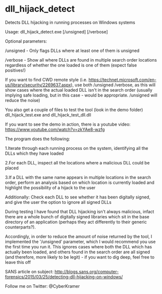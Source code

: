 # dll_hijack_detect
Detects DLL hijacking in running processes on Windows systems

Usage: dll_hijack_detect.exe [/unsigned] [/verbose]

Optional parameters:

/unsigned - Only flags DLLs where at least one of them is unsigned

/verbose - Show all where DLLs are found in multiple search order locations regardless of whether the one loaded is one of them (expect false positives!)

If you want to find CWD remote style (i.e. https://technet.microsoft.com/en-us/library/security/2269637.aspx), use both /unsigned /verbose, as this will show cases where the actual loaded DLL isn't in the search order (usually implying safe loading, but in this case - would be appropriate. /unsigned will reduce the noise)

You also get a couple of files to test the tool (look in the demo folder)
dll_hijack_test.exe and dll_hijack_test_dll.dll

If you want to see the demo in action, there is a youtube video:
https://www.youtube.com/watch?v=zkYAe8-wzfg

The program does the following:

1.Iterate through each running process on the system, identifying all the DLLs which they have loaded

2.For each DLL, inspect all the locations where a malicious DLL could be placed

3.If a DLL with the same name appears in multiple locations in the search order, perform an analysis based on which location is currently loaded and highlight the possibility of a hijack to the user

Additionally: Check each DLL to see whether it has been digitally signed, and give the user the option to ignore all signed DLLs

During testing I have found that DLL hijacking isn't always malicious, infact there are a whole bunch of digitally signed libraries which sit in the base directory of an application (perhaps they act differently to their generic counterparts?).

Accordingly, in order to reduce the amount of noise returned by the tool, I implemented the '/unsigned' parameter, which I would recommend you use the first time you run it. This ignores cases where both the DLL which has actually been loaded, and others found in the search order are all signed (and therefore, more likely to be legit) - if you want to dig deep, feel free to leave this off

SANS article on subject:
http://blogs.sans.org/computer-forensics/2015/03/25/detecting-dll-hijacking-on-windows/

Follow me on Twitter: @CyberKramer
